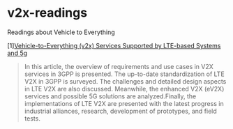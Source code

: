 # v2x-readings
Readings about Vehicle to Everything

[1][Vehicle-to-Everything (v2x) Services Supported by LTE-based Systems and 5g](https://github.com/build2last/v2x-readings/blob/main/chen2017.pdf)
> In this article, the overview of requirements and use cases in V2X services in 3GPP is presented. The up-to-date standardization of LTE V2X in 3GPP is surveyed. The challenges and detailed design aspects in LTE V2X are also discussed. Meanwhile, the enhanced V2X (eV2X) services and possible 5G solutions are analyzed.Finally, the implementations of LTE V2X are presented with the latest progress in industrial alliances, research, development of prototypes, and field tests.
